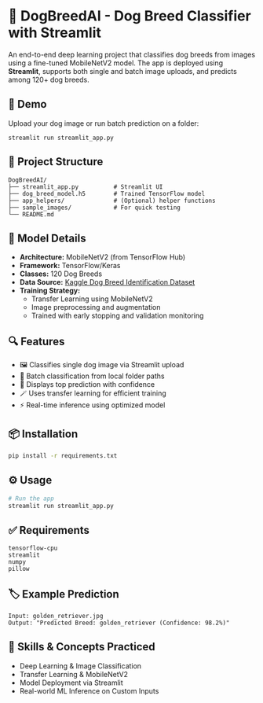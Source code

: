 # 🐶 DogBreedAI - Dog Breed Classifier with Streamlit

An end-to-end deep learning project that classifies dog breeds from images using a fine-tuned MobileNetV2 model. The app is deployed using **Streamlit**, supports both single and batch image uploads, and predicts among 120+ dog breeds.

## 🚀 Demo

Upload your dog image or run batch prediction on a folder:
```
streamlit run streamlit_app.py
```

## 📂 Project Structure
```
DogBreedAI/
├── streamlit_app.py          # Streamlit UI
├── dog_breed_model.h5        # Trained TensorFlow model
├── app_helpers/              # (Optional) helper functions
├── sample_images/            # For quick testing
└── README.md
```

## 🧠 Model Details
- **Architecture:** MobileNetV2 (from TensorFlow Hub)
- **Framework:** TensorFlow/Keras
- **Classes:** 120 Dog Breeds
- **Data Source:** [Kaggle Dog Breed Identification Dataset](https://www.kaggle.com/c/dog-breed-identification)
- **Training Strategy:**
  - Transfer Learning using MobileNetV2
  - Image preprocessing and augmentation
  - Trained with early stopping and validation monitoring

## 🔍 Features
- 🖼️ Classifies single dog image via Streamlit upload
- 📁 Batch classification from local folder paths
- 🧠 Displays top prediction with confidence
- 🪄 Uses transfer learning for efficient training
- ⚡ Real-time inference using optimized model

## 📦 Installation
```bash
pip install -r requirements.txt
```

## ⚙️ Usage
```bash
# Run the app
streamlit run streamlit_app.py
```

## ✅ Requirements
```
tensorflow-cpu
streamlit
numpy
pillow
```

## 🏷️ Example Prediction
```
Input: golden_retriever.jpg
Output: "Predicted Breed: golden_retriever (Confidence: 98.2%)"
```

## 📌 Skills & Concepts Practiced
- Deep Learning & Image Classification
- Transfer Learning & MobileNetV2
- Model Deployment via Streamlit
- Real-world ML Inference on Custom Inputs
